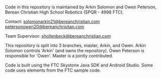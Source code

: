 Code in this repository is maintained by Arkin Solomon and Owen Peterson, Berean Christian High School Robotics (SPQR - 4998 FTC). 

Contact: solomonarkin21@bereanchristian.com
         petersonowen20@bereanchrisitan.com

Team Supervisor: shollenbeck@bereanchristian.com

This repository is split into 3 branches, master, Arkin, and Owen. Arkin Solomon controls 'Arkin' (and owns the repository). Owen Peterson is responsible for 'Owen'. Master is a jointly contributed.

Code is built using the FTC Skystone Java SDK and Android Studio. Some code uses elements from the FTC sample code.
